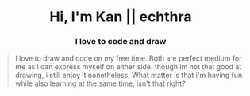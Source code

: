 <h1 align="center">Hi, I'm Kan || echthra</h1>
<h3 align="center">I love to code and draw</h3>

> I love to draw and code on my free time. Both are perfect medium for me as i can express myself on either side. though im not that good at drawing, i still enjoy it nonetheless, What matter is that i'm having fun while also learning at the same time, isn't that right?
